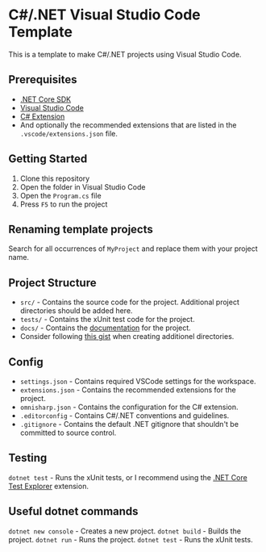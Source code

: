 # C#/.NET Visual Studio Code Template

This is a template to make C#/.NET projects using Visual Studio Code.

## Prerequisites

- [.NET Core SDK](https://dotnet.microsoft.com/download)
- [Visual Studio Code](https://code.visualstudio.com/)
- [C# Extension](https://marketplace.visualstudio.com/items?itemName=ms-dotnettools.csharp)
- And optionally the recommended extensions that are listed in the `.vscode/extensions.json` file.

## Getting Started

1. Clone this repository
2. Open the folder in Visual Studio Code
3. Open the `Program.cs` file
4. Press `F5` to run the project

## Renaming template projects

Search for all occurrences of `MyProject` and replace them with your project name.

## Project Structure

- `src/` - Contains the source code for the project. Additional project directories should be added here.
- `tests/` - Contains the xUnit test code for the project.
- `docs/` - Contains the [documentation](docs/documentation) for the project.
- Consider following [this gist](https://gist.github.com/davidfowl/ed7564297c61fe9ab814) when creating additionel directories.

## Config

- `settings.json` - Contains required VSCode settings for the workspace.
- `extensions.json` - Contains the recommended extensions for the project.
- `omnisharp.json` - Contains the configuration for the C# extension.
- `.editorconfig` - Contains C#/.NET conventions and guidelines.
- `.gitignore` - Contains the default .NET gitignore that shouldn't be committed to source control.

## Testing

`dotnet test` - Runs the xUnit tests, or I recommend using the [.NET Core Test Explorer](https://marketplace.visualstudio.com/items?itemName=formulahendry.dotnet-test-explorer) extension.

## Useful dotnet commands

`dotnet new console` - Creates a new project.
`dotnet build` - Builds the project.
`dotnet run` - Runs the project.
`dotnet test` - Runs the xUnit tests.
